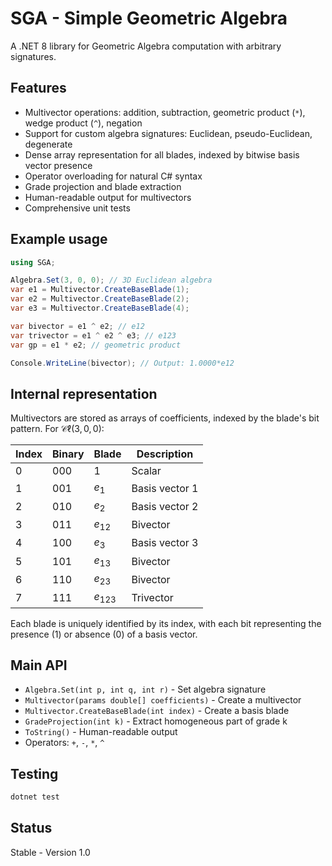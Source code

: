 # SGA - Simple Geometric Algebra

A .NET 8 library for Geometric Algebra computation with arbitrary signatures.

## Features
- Multivector operations: addition, subtraction, geometric product (`*`), wedge product (`^`), negation
- Support for custom algebra signatures: Euclidean, pseudo-Euclidean, degenerate
- Dense array representation for all blades, indexed by bitwise basis vector presence
- Operator overloading for natural C# syntax
- Grade projection and blade extraction
- Human-readable output for multivectors
- Comprehensive unit tests

## Example usage
```csharp
using SGA;

Algebra.Set(3, 0, 0); // 3D Euclidean algebra
var e1 = Multivector.CreateBaseBlade(1);
var e2 = Multivector.CreateBaseBlade(2);
var e3 = Multivector.CreateBaseBlade(4);

var bivector = e1 ^ e2; // e12
var trivector = e1 ^ e2 ^ e3; // e123
var gp = e1 * e2; // geometric product

Console.WriteLine(bivector); // Output: 1.0000*e12
```

## Internal representation
Multivectors are stored as arrays of coefficients, indexed by the blade's bit pattern. For $\mathcal{C}\ell(3,0,0)$:

| Index | Binary | Blade     | Description        |
|-------|--------|-----------|-------------------|
| 0     | 000    | $1$       | Scalar            |
| 1     | 001    | $e_1$     | Basis vector 1    |
| 2     | 010    | $e_2$     | Basis vector 2    |
| 3     | 011    | $e_{12}$  | Bivector          |
| 4     | 100    | $e_3$     | Basis vector 3    |
| 5     | 101    | $e_{13}$  | Bivector          |
| 6     | 110    | $e_{23}$  | Bivector          |
| 7     | 111    | $e_{123}$ | Trivector         |

Each blade is uniquely identified by its index, with each bit representing the presence (1) or absence (0) of a basis vector.

## Main API
- `Algebra.Set(int p, int q, int r)` - Set algebra signature
- `Multivector(params double[] coefficients)` - Create a multivector
- `Multivector.CreateBaseBlade(int index)` - Create a basis blade
- `GradeProjection(int k)` - Extract homogeneous part of grade k
- `ToString()` - Human-readable output
- Operators: `+`, `-`, `*`, `^`

## Testing
```bash
dotnet test
```

## Status
Stable - Version 1.0